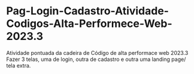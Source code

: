# Pag-Login-Cadastro-Atividade-Codigos-Alta-Performece-Web-2023.3
<div>
 Atividade pontuada da cadeira de Código de alta performace web 2023.3
 <br>
 Fazer 3 telas, uma de login, outra de cadastro e outra uma landing page/ tela extra.
</div>
